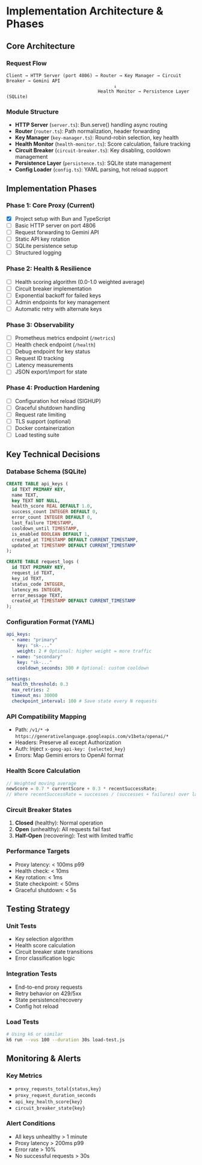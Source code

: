 # Implementation Architecture & Phases

## Core Architecture

### Request Flow

```
Client → HTTP Server (port 4806) → Router → Key Manager → Circuit Breaker → Gemini API
                                        ↓
                                  Health Monitor → Persistence Layer (SQLite)
```

### Module Structure

- **HTTP Server** (`server.ts`): Bun.serve() handling async routing
- **Router** (`router.ts`): Path normalization, header forwarding
- **Key Manager** (`key-manager.ts`): Round-robin selection, key health
- **Health Monitor** (`health-monitor.ts`): Score calculation, failure tracking
- **Circuit Breaker** (`circuit-breaker.ts`): Key disabling, cooldown management
- **Persistence Layer** (`persistence.ts`): SQLite state management
- **Config Loader** (`config.ts`): YAML parsing, hot reload support

## Implementation Phases

### Phase 1: Core Proxy (Current)

- [x] Project setup with Bun and TypeScript
- [ ] Basic HTTP server on port 4806
- [ ] Request forwarding to Gemini API
- [ ] Static API key rotation
- [ ] SQLite persistence setup
- [ ] Structured logging

### Phase 2: Health & Resilience

- [ ] Health scoring algorithm (0.0-1.0 weighted average)
- [ ] Circuit breaker implementation
- [ ] Exponential backoff for failed keys
- [ ] Admin endpoints for key management
- [ ] Automatic retry with alternate keys

### Phase 3: Observability

- [ ] Prometheus metrics endpoint (`/metrics`)
- [ ] Health check endpoint (`/health`)
- [ ] Debug endpoint for key status
- [ ] Request ID tracking
- [ ] Latency measurements
- [ ] JSON export/import for state

### Phase 4: Production Hardening

- [ ] Configuration hot reload (SIGHUP)
- [ ] Graceful shutdown handling
- [ ] Request rate limiting
- [ ] TLS support (optional)
- [ ] Docker containerization
- [ ] Load testing suite

## Key Technical Decisions

### Database Schema (SQLite)

```sql
CREATE TABLE api_keys (
  id TEXT PRIMARY KEY,
  name TEXT,
  key TEXT NOT NULL,
  health_score REAL DEFAULT 1.0,
  success_count INTEGER DEFAULT 0,
  error_count INTEGER DEFAULT 0,
  last_failure TIMESTAMP,
  cooldown_until TIMESTAMP,
  is_enabled BOOLEAN DEFAULT 1,
  created_at TIMESTAMP DEFAULT CURRENT_TIMESTAMP,
  updated_at TIMESTAMP DEFAULT CURRENT_TIMESTAMP
);

CREATE TABLE request_logs (
  id TEXT PRIMARY KEY,
  request_id TEXT,
  key_id TEXT,
  status_code INTEGER,
  latency_ms INTEGER,
  error_message TEXT,
  created_at TIMESTAMP DEFAULT CURRENT_TIMESTAMP
);
```

### Configuration Format (YAML)

```yaml
api_keys:
  - name: "primary"
    key: "sk-..."
    weight: 2 # Optional: higher weight = more traffic
  - name: "secondary"
    key: "sk-..."
    cooldown_seconds: 300 # Optional: custom cooldown

settings:
  health_threshold: 0.3
  max_retries: 2
  timeout_ms: 30000
  checkpoint_interval: 100 # Save state every N requests
```

### API Compatibility Mapping

- Path: `/v1/*` → `https://generativelanguage.googleapis.com/v1beta/openai/*`
- Headers: Preserve all except Authorization
- Auth: Inject `x-goog-api-key: {selected_key}`
- Errors: Map Gemini errors to OpenAI format

### Health Score Calculation

```typescript
// Weighted moving average
newScore = 0.7 * currentScore + 0.3 * recentSuccessRate;
// Where recentSuccessRate = successes / (successes + failures) over last N requests
```

### Circuit Breaker States

1. **Closed** (healthy): Normal operation
2. **Open** (unhealthy): All requests fail fast
3. **Half-Open** (recovering): Test with limited traffic

### Performance Targets

- Proxy latency: < 100ms p99
- Health check: < 10ms
- Key rotation: < 1ms
- State checkpoint: < 50ms
- Graceful shutdown: < 5s

## Testing Strategy

### Unit Tests

- Key selection algorithm
- Health score calculation
- Circuit breaker state transitions
- Error classification logic

### Integration Tests

- End-to-end proxy requests
- Retry behavior on 429/5xx
- State persistence/recovery
- Config hot reload

### Load Tests

```bash
# Using k6 or similar
k6 run --vus 100 --duration 30s load-test.js
```

## Monitoring & Alerts

### Key Metrics

- `proxy_requests_total{status,key}`
- `proxy_request_duration_seconds`
- `api_key_health_score{key}`
- `circuit_breaker_state{key}`

### Alert Conditions

- All keys unhealthy > 1 minute
- Proxy latency > 200ms p99
- Error rate > 10%
- No successful requests > 30s
